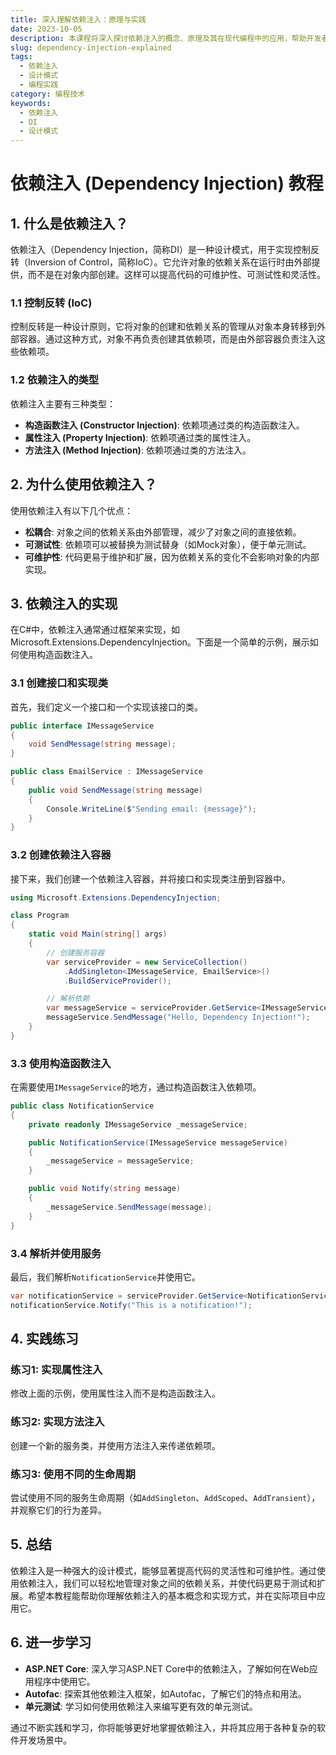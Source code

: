 ```yaml
---
title: 深入理解依赖注入：原理与实践
date: 2023-10-05
description: 本课程将深入探讨依赖注入的概念、原理及其在现代编程中的应用，帮助开发者掌握这一重要的设计模式。
slug: dependency-injection-explained
tags:
  - 依赖注入
  - 设计模式
  - 编程实践
category: 编程技术
keywords:
  - 依赖注入
  - DI
  - 设计模式
---
```


# 依赖注入 (Dependency Injection) 教程

## 1. 什么是依赖注入？

依赖注入（Dependency Injection，简称DI）是一种设计模式，用于实现控制反转（Inversion of Control，简称IoC）。它允许对象的依赖关系在运行时由外部提供，而不是在对象内部创建。这样可以提高代码的可维护性、可测试性和灵活性。

### 1.1 控制反转 (IoC)

控制反转是一种设计原则，它将对象的创建和依赖关系的管理从对象本身转移到外部容器。通过这种方式，对象不再负责创建其依赖项，而是由外部容器负责注入这些依赖项。

### 1.2 依赖注入的类型

依赖注入主要有三种类型：

- **构造函数注入 (Constructor Injection)**: 依赖项通过类的构造函数注入。
- **属性注入 (Property Injection)**: 依赖项通过类的属性注入。
- **方法注入 (Method Injection)**: 依赖项通过类的方法注入。

## 2. 为什么使用依赖注入？

使用依赖注入有以下几个优点：

- **松耦合**: 对象之间的依赖关系由外部管理，减少了对象之间的直接依赖。
- **可测试性**: 依赖项可以被替换为测试替身（如Mock对象），便于单元测试。
- **可维护性**: 代码更易于维护和扩展，因为依赖关系的变化不会影响对象的内部实现。

## 3. 依赖注入的实现

在C#中，依赖注入通常通过框架来实现，如Microsoft.Extensions.DependencyInjection。下面是一个简单的示例，展示如何使用构造函数注入。

### 3.1 创建接口和实现类

首先，我们定义一个接口和一个实现该接口的类。

```csharp
public interface IMessageService
{
    void SendMessage(string message);
}

public class EmailService : IMessageService
{
    public void SendMessage(string message)
    {
        Console.WriteLine($"Sending email: {message}");
    }
}
```

### 3.2 创建依赖注入容器

接下来，我们创建一个依赖注入容器，并将接口和实现类注册到容器中。

```csharp
using Microsoft.Extensions.DependencyInjection;

class Program
{
    static void Main(string[] args)
    {
        // 创建服务容器
        var serviceProvider = new ServiceCollection()
            .AddSingleton<IMessageService, EmailService>()
            .BuildServiceProvider();

        // 解析依赖
        var messageService = serviceProvider.GetService<IMessageService>();
        messageService.SendMessage("Hello, Dependency Injection!");
    }
}
```

### 3.3 使用构造函数注入

在需要使用`IMessageService`的地方，通过构造函数注入依赖项。

```csharp
public class NotificationService
{
    private readonly IMessageService _messageService;

    public NotificationService(IMessageService messageService)
    {
        _messageService = messageService;
    }

    public void Notify(string message)
    {
        _messageService.SendMessage(message);
    }
}
```

### 3.4 解析并使用服务

最后，我们解析`NotificationService`并使用它。

```csharp
var notificationService = serviceProvider.GetService<NotificationService>();
notificationService.Notify("This is a notification!");
```

## 4. 实践练习

### 练习1: 实现属性注入

修改上面的示例，使用属性注入而不是构造函数注入。

### 练习2: 实现方法注入

创建一个新的服务类，并使用方法注入来传递依赖项。

### 练习3: 使用不同的生命周期

尝试使用不同的服务生命周期（如`AddSingleton`、`AddScoped`、`AddTransient`），并观察它们的行为差异。

## 5. 总结

依赖注入是一种强大的设计模式，能够显著提高代码的灵活性和可维护性。通过使用依赖注入，我们可以轻松地管理对象之间的依赖关系，并使代码更易于测试和扩展。希望本教程能帮助你理解依赖注入的基本概念和实现方式，并在实际项目中应用它。

## 6. 进一步学习

- **ASP.NET Core**: 深入学习ASP.NET Core中的依赖注入，了解如何在Web应用程序中使用它。
- **Autofac**: 探索其他依赖注入框架，如Autofac，了解它们的特点和用法。
- **单元测试**: 学习如何使用依赖注入来编写更有效的单元测试。

通过不断实践和学习，你将能够更好地掌握依赖注入，并将其应用于各种复杂的软件开发场景中。
